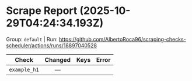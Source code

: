 # Scrape Report (2025-10-29T04:24:34.193Z)

Group: `default`  |  Run: https://github.com/AlbertoRoca96/scraping-checks-scheduler/actions/runs/18897040528

| Check | Changed | Keys | Error |
|---|:---:|:--|:--|
| `example_h1` | — |  |  |
